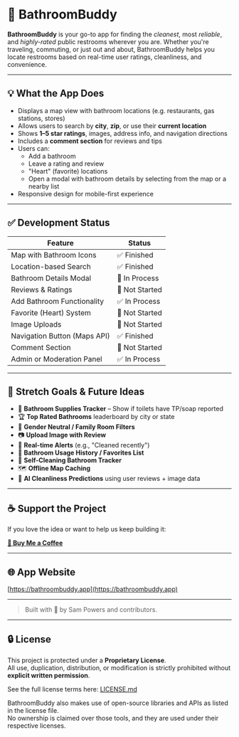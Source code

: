 # 🚻 BathroomBuddy

**BathroomBuddy** is your go-to app for finding the *cleanest*, most *reliable*, and *highly-rated* public restrooms wherever you are. Whether you're traveling, commuting, or just out and about, BathroomBuddy helps you locate restrooms based on real-time user ratings, cleanliness, and convenience.

---

## 💡 What the App Does

- Displays a map view with bathroom locations (e.g. restaurants, gas stations, stores)
- Allows users to search by **city**, **zip**, or use their **current location**
- Shows **1–5 star ratings**, images, address info, and navigation directions
- Includes a **comment section** for reviews and tips
- Users can:
  - Add a bathroom
  - Leave a rating and review
  - "Heart" (favorite) locations
  - Open a modal with bathroom details by selecting from the map or a nearby list
- Responsive design for mobile-first experience

---

## ✅ Development Status

| Feature                            | Status         |
|------------------------------------|----------------|
| Map with Bathroom Icons            | ✅  Finished   |
| Location-based Search              | ✅  Finished   |
| Bathroom Details Modal             | 🔲 In Process  |
| Reviews & Ratings                  | 🔲 Not Started |
| Add Bathroom Functionality         | ✅ In Process  |
| Favorite (Heart) System            | 🔲 Not Started |
| Image Uploads                      | 🔲 Not Started |
| Navigation Button (Maps API)       | ✅  Finished   |
| Comment Section                    | 🔲 Not Started |
| Admin or Moderation Panel          | ✅ In Process  |

---

## 🌈 Stretch Goals & Future Ideas

- 🧻 **Bathroom Supplies Tracker** – Show if toilets have TP/soap reported
- 🏆 **Top Rated Bathrooms** leaderboard by city or state
- 🚻 **Gender Neutral / Family Room Filters**
- 📷 **Upload Image with Review**
- 🔔 **Real-time Alerts** (e.g., "Cleaned recently")
- 📅 **Bathroom Usage History / Favorites List**
- 🧼 **Self-Cleaning Bathroom Tracker**
- 🗺️ **Offline Map Caching**
- 🧪 **AI Cleanliness Predictions** using user reviews + image data

---

## ☕ Support the Project

If you love the idea or want to help us keep building it:

**[💖 Buy Me a Coffee](https://www.buymeacoffee.com/bathroombuddy)**

---

## 🌐 App Website

[https://bathroombuddy.app](https://bathroombuddy.app)

---

> Built with 💙 by Sam Powers and contributors.

---

## 🔒 License

This project is protected under a **Proprietary License**.  
All use, duplication, distribution, or modification is strictly prohibited without **explicit written permission**.

See the full license terms here: [LICENSE.md](./LICENSE.md)

BathroomBuddy also makes use of open-source libraries and APIs as listed in the license file.  
No ownership is claimed over those tools, and they are used under their respective licenses.

